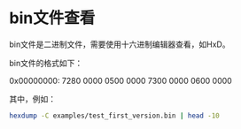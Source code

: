# bin文件查看

bin文件是二进制文件，需要使用十六进制编辑器查看，如HxD。

bin文件的格式如下：

0x00000000: 7280 0000 0500 0000 7300 0000 0600 0000 

其中，例如：

```bash
hexdump -C examples/test_first_version.bin | head -10
```